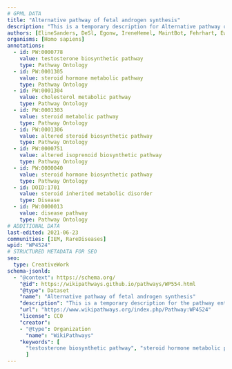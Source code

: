 ```yaml
---
# GPML DATA
title: "Alternative pathway of fetal androgen synthesis"
description: "This is a temporary description for Alternative pathway of fetal androgen synthesis"
authors: [ElineSanders, DeSl, Egonw, IreneHemel, MaintBot, Fehrhart, Eweitz, Finterly]
organisms: [Homo sapiens]
annotations:
  - id: PW:0000778
    value: testosterone biosynthetic pathway
    type: Pathway Ontology
  - id: PW:0001305
    value: steroid hormone metabolic pathway
    type: Pathway Ontology
  - id: PW:0001304
    value: cholesterol metabolic pathway
    type: Pathway Ontology
  - id: PW:0001303
    value: steroid metabolic pathway
    type: Pathway Ontology
  - id: PW:0001306
    value: altered steroid biosynthetic pathway
    type: Pathway Ontology
  - id: PW:0000751
    value: altered isoprenoid biosynthetic pathway
    type: Pathway Ontology
  - id: PW:0000040
    value: steroid hormone biosynthetic pathway
    type: Pathway Ontology
  - id: DOID:1701
    value: steroid inherited metabolic disorder
    type: Disease
  - id: PW:0000013
    value: disease pathway
    type: Pathway Ontology
# ADDITIONAL DATA
last-edited: 2021-06-23
communities: [IEM, RareDiseases]
wpid: "WP4524"
# STRUCTURED METADATA FOR SEO
seo:
  type: CreativeWork
schema-jsonld:
  - "@context": https://schema.org/
    "@id": https://wikipathways.github.io/pathways/WP554.html
    "@type": Dataset
    "name": "Alternative pathway of fetal androgen synthesis"
    "description": "This is a temporary description for the pathway entitled: Alternative pathway of fetal androgen synthesis"
    "url": "https://www.wikipathways.org/index.php/Pathway:WP4524"
    "license": CC0
    "creator":
    - "@type": Organization
      "name": "WikiPathways"
    "keywords": [
      "testosterone biosynthetic pathway", "steroid hormone metabolic pathway", "cholesterol metabolic pathway", "steroid metabolic pathway", "altered steroid biosynthetic pathway", "altered isoprenoid biosynthetic pathway", "steroid hormone biosynthetic pathway", "steroid inherited metabolic disorder", "disease pathway",
      ]
---
```

